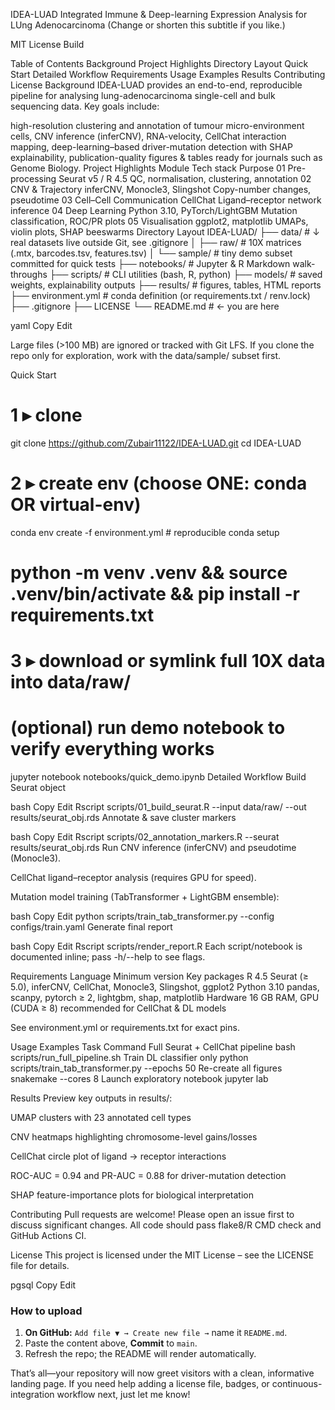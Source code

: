 IDEA-LUAD
Integrated Immune & Deep-learning Expression Analysis for LUng Adenocarcinoma
(Change or shorten this subtitle if you like.)

MIT License Build

Table of Contents
Background
Project Highlights
Directory Layout
Quick Start
Detailed Workflow
Requirements
Usage Examples
Results
Contributing
License
Background
IDEA-LUAD provides an end-to-end, reproducible pipeline for analysing lung-adenocarcinoma single-cell and bulk sequencing data.
Key goals include:

high-resolution clustering and annotation of tumour micro-environment cells,
CNV inference (inferCNV), RNA-velocity, CellChat interaction mapping,
deep-learning–based driver-mutation detection with SHAP explainability,
publication-quality figures & tables ready for journals such as Genome Biology.
Project Highlights
Module	Tech stack	Purpose
01 Pre-processing	Seurat v5 / R 4.5	QC, normalisation, clustering, annotation
02 CNV & Trajectory	inferCNV, Monocle3, Slingshot	Copy-number changes, pseudotime
03 Cell–Cell Communication	CellChat	Ligand–receptor network inference
04 Deep Learning	Python 3.10, PyTorch/LightGBM	Mutation classification, ROC/PR plots
05 Visualisation	ggplot2, matplotlib	UMAPs, violin plots, SHAP beeswarms
Directory Layout
IDEA-LUAD/ ├── data/ # ↓ real datasets live outside Git, see .gitignore │ ├── raw/ # 10X matrices (.mtx, barcodes.tsv, features.tsv) │ └── sample/ # tiny demo subset committed for quick tests ├── notebooks/ # Jupyter & R Markdown walk-throughs ├── scripts/ # CLI utilities (bash, R, python) ├── models/ # saved weights, explainability outputs ├── results/ # figures, tables, HTML reports ├── environment.yml # conda definition (or requirements.txt / renv.lock) ├── .gitignore ├── LICENSE └── README.md # ← you are here

yaml Copy Edit

Large files (>100 MB) are ignored or tracked with Git LFS.
If you clone the repo only for exploration, work with the data/sample/ subset first.

Quick Start
# 1 ▸ clone
git clone https://github.com/Zubair11122/IDEA-LUAD.git
cd IDEA-LUAD

# 2 ▸ create env  (choose ONE: conda OR virtual-env)
conda env create -f environment.yml      # reproducible conda setup
# python -m venv .venv && source .venv/bin/activate && pip install -r requirements.txt

# 3 ▸ download or symlink full 10X data into data/raw/
#     (optional) run demo notebook to verify everything works
jupyter notebook notebooks/quick_demo.ipynb
Detailed Workflow
Build Seurat object

bash
Copy
Edit
Rscript scripts/01_build_seurat.R --input data/raw/ --out results/seurat_obj.rds
Annotate & save cluster markers

bash
Copy
Edit
Rscript scripts/02_annotation_markers.R --seurat results/seurat_obj.rds
Run CNV inference (inferCNV) and pseudotime (Monocle3).

CellChat ligand–receptor analysis (requires GPU for speed).

Mutation model training (TabTransformer + LightGBM ensemble):

bash
Copy
Edit
python scripts/train_tab_transformer.py --config configs/train.yaml
Generate final report

bash
Copy
Edit
Rscript scripts/render_report.R
Each script/notebook is documented inline; pass -h/--help to see flags.

Requirements
Language	Minimum version	Key packages
R	4.5	Seurat (≥ 5.0), inferCNV, CellChat, Monocle3, Slingshot, ggplot2
Python	3.10	pandas, scanpy, pytorch ≥ 2, lightgbm, shap, matplotlib
Hardware	16 GB RAM, GPU (CUDA ≥ 8) recommended for CellChat & DL models	

See environment.yml or requirements.txt for exact pins.

Usage Examples
Task	Command
Full Seurat + CellChat pipeline	bash scripts/run_full_pipeline.sh
Train DL classifier only	python scripts/train_tab_transformer.py --epochs 50
Re-create all figures	snakemake --cores 8
Launch exploratory notebook	jupyter lab

Results
Preview key outputs in results/:

UMAP clusters with 23 annotated cell types

CNV heatmaps highlighting chromosome-level gains/losses

CellChat circle plot of ligand → receptor interactions

ROC-AUC = 0.94 and PR-AUC = 0.88 for driver-mutation detection

SHAP feature-importance plots for biological interpretation

Contributing
Pull requests are welcome!
Please open an issue first to discuss significant changes.
All code should pass flake8/R CMD check and GitHub Actions CI.

License
This project is licensed under the MIT License – see the LICENSE file for details.

pgsql
Copy
Edit

### How to upload

1. **On&nbsp;GitHub:** `Add file ▼ → Create new file →` name it `README.md`.  
2. Paste the content above, **Commit** to `main`.  
3. Refresh the repo; the README will render automatically.

That’s all—your repository will now greet visitors with a clean, informative landing page. If you need help adding a license file, badges, or continuous-integration workflow next, just let me know!


